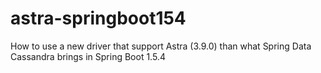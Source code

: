 # astra-springboot154
How to use a new driver that support Astra (3.9.0) than what Spring Data Cassandra brings in Spring Boot 1.5.4 
